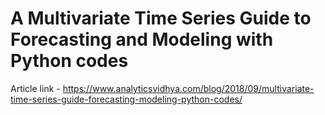 # A Multivariate Time Series Guide to Forecasting and Modeling with Python codes

Article link - https://www.analyticsvidhya.com/blog/2018/09/multivariate-time-series-guide-forecasting-modeling-python-codes/

